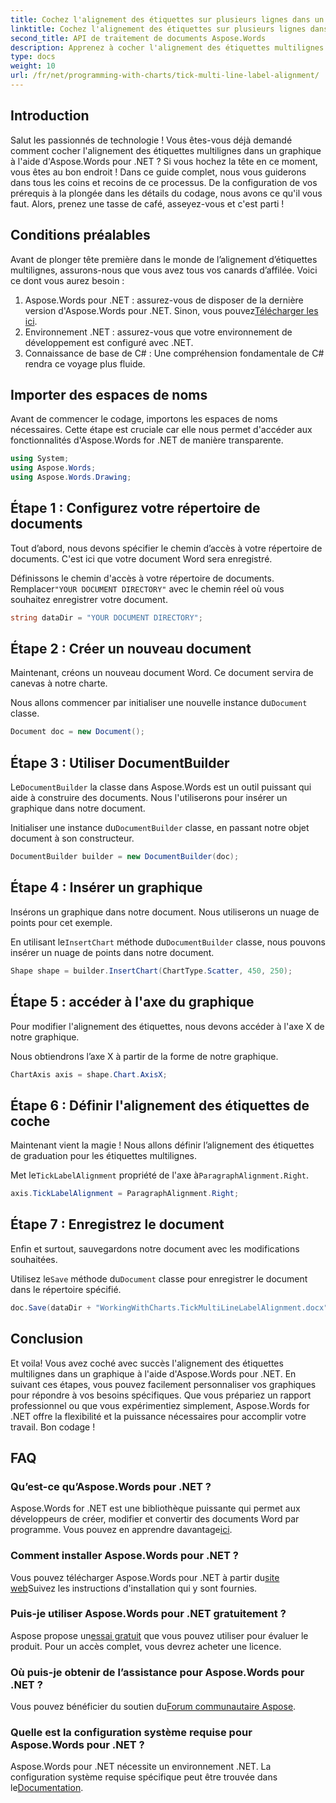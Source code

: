 ```yaml
---
title: Cochez l'alignement des étiquettes sur plusieurs lignes dans un graphique
linktitle: Cochez l'alignement des étiquettes sur plusieurs lignes dans un graphique
second_title: API de traitement de documents Aspose.Words
description: Apprenez à cocher l'alignement des étiquettes multilignes dans un graphique à l'aide d'Aspose.Words for .NET grâce à notre guide détaillé étape par étape. Parfait pour les développeurs de tous niveaux.
type: docs
weight: 10
url: /fr/net/programming-with-charts/tick-multi-line-label-alignment/
---
```

## Introduction

Salut les passionnés de technologie ! Vous êtes-vous déjà demandé comment cocher l'alignement des étiquettes multilignes dans un graphique à l'aide d'Aspose.Words pour .NET ? Si vous hochez la tête en ce moment, vous êtes au bon endroit ! Dans ce guide complet, nous vous guiderons dans tous les coins et recoins de ce processus. De la configuration de vos prérequis à la plongée dans les détails du codage, nous avons ce qu'il vous faut. Alors, prenez une tasse de café, asseyez-vous et c'est parti !

## Conditions préalables

Avant de plonger tête première dans le monde de l’alignement d’étiquettes multilignes, assurons-nous que vous avez tous vos canards d’affilée. Voici ce dont vous aurez besoin :

1.  Aspose.Words pour .NET : assurez-vous de disposer de la dernière version d'Aspose.Words pour .NET. Sinon, vous pouvez[Télécharger les ici](https://releases.aspose.com/words/net/).
2. Environnement .NET : assurez-vous que votre environnement de développement est configuré avec .NET.
3. Connaissance de base de C# : Une compréhension fondamentale de C# rendra ce voyage plus fluide.

## Importer des espaces de noms

Avant de commencer le codage, importons les espaces de noms nécessaires. Cette étape est cruciale car elle nous permet d'accéder aux fonctionnalités d'Aspose.Words for .NET de manière transparente.

```csharp
using System;
using Aspose.Words;
using Aspose.Words.Drawing;
```

## Étape 1 : Configurez votre répertoire de documents

Tout d’abord, nous devons spécifier le chemin d’accès à votre répertoire de documents. C'est ici que votre document Word sera enregistré.


 Définissons le chemin d'accès à votre répertoire de documents. Remplacer`"YOUR DOCUMENT DIRECTORY"` avec le chemin réel où vous souhaitez enregistrer votre document.

```csharp
string dataDir = "YOUR DOCUMENT DIRECTORY";
```

## Étape 2 : Créer un nouveau document

Maintenant, créons un nouveau document Word. Ce document servira de canevas à notre charte.

 Nous allons commencer par initialiser une nouvelle instance du`Document` classe.

```csharp
Document doc = new Document();
```

## Étape 3 : Utiliser DocumentBuilder

 Le`DocumentBuilder` la classe dans Aspose.Words est un outil puissant qui aide à construire des documents. Nous l'utiliserons pour insérer un graphique dans notre document.

 Initialiser une instance du`DocumentBuilder` classe, en passant notre objet document à son constructeur.

```csharp
DocumentBuilder builder = new DocumentBuilder(doc);
```

## Étape 4 : Insérer un graphique

Insérons un graphique dans notre document. Nous utiliserons un nuage de points pour cet exemple.

 En utilisant le`InsertChart` méthode du`DocumentBuilder` classe, nous pouvons insérer un nuage de points dans notre document.

```csharp
Shape shape = builder.InsertChart(ChartType.Scatter, 450, 250);
```

## Étape 5 : accéder à l'axe du graphique

Pour modifier l'alignement des étiquettes, nous devons accéder à l'axe X de notre graphique.

Nous obtiendrons l’axe X à partir de la forme de notre graphique.

```csharp
ChartAxis axis = shape.Chart.AxisX;
```

## Étape 6 : Définir l'alignement des étiquettes de coche

Maintenant vient la magie ! Nous allons définir l’alignement des étiquettes de graduation pour les étiquettes multilignes.

 Met le`TickLabelAlignment` propriété de l'axe à`ParagraphAlignment.Right`.

```csharp
axis.TickLabelAlignment = ParagraphAlignment.Right;
```

## Étape 7 : Enregistrez le document

Enfin et surtout, sauvegardons notre document avec les modifications souhaitées.

 Utilisez le`Save` méthode du`Document` classe pour enregistrer le document dans le répertoire spécifié.

```csharp
doc.Save(dataDir + "WorkingWithCharts.TickMultiLineLabelAlignment.docx");
```

## Conclusion

Et voila! Vous avez coché avec succès l'alignement des étiquettes multilignes dans un graphique à l'aide d'Aspose.Words pour .NET. En suivant ces étapes, vous pouvez facilement personnaliser vos graphiques pour répondre à vos besoins spécifiques. Que vous prépariez un rapport professionnel ou que vous expérimentiez simplement, Aspose.Words for .NET offre la flexibilité et la puissance nécessaires pour accomplir votre travail. Bon codage !

## FAQ

### Qu’est-ce qu’Aspose.Words pour .NET ?

 Aspose.Words for .NET est une bibliothèque puissante qui permet aux développeurs de créer, modifier et convertir des documents Word par programme. Vous pouvez en apprendre davantage[ici](https://reference.aspose.com/words/net/).

### Comment installer Aspose.Words pour .NET ?

 Vous pouvez télécharger Aspose.Words pour .NET à partir du[site web](https://releases.aspose.com/words/net/)Suivez les instructions d'installation qui y sont fournies.

### Puis-je utiliser Aspose.Words pour .NET gratuitement ?

 Aspose propose un[essai gratuit](https://releases.aspose.com/) que vous pouvez utiliser pour évaluer le produit. Pour un accès complet, vous devrez acheter une licence.

### Où puis-je obtenir de l’assistance pour Aspose.Words pour .NET ?

 Vous pouvez bénéficier du soutien du[Forum communautaire Aspose](https://forum.aspose.com/c/words/8).

### Quelle est la configuration système requise pour Aspose.Words pour .NET ?

 Aspose.Words pour .NET nécessite un environnement .NET. La configuration système requise spécifique peut être trouvée dans le[Documentation](https://reference.aspose.com/words/net/).